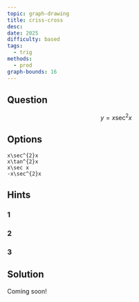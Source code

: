 ```yaml
---
topic: graph-drawing
title: criss-cross
desc: 
date: 2025
difficulty: based
tags:
  - trig
methods:
  - prod
graph-bounds: 16
---
```



## Question
```math
y = x\sec^{2}x
```


## Options
```desmos
x\sec^{2}x
x\tan^{2}x
x\sec x
-x\sec^{2}x
```


## Hints

### 1

### 2

### 3


## Solution

Coming soon!
